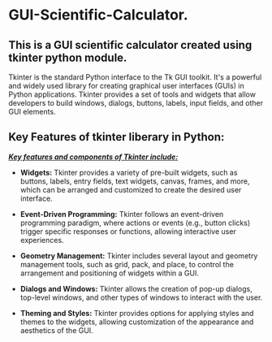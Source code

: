 # GUI-Scientific-Calculator.

## This is a GUI scientific calculator created using tkinter python module.

Tkinter is the standard Python interface to the Tk GUI toolkit. It's a powerful and widely used library for creating graphical user interfaces (GUIs) in Python applications. Tkinter provides a set of tools and widgets that allow developers to build windows, dialogs, buttons, labels, input fields, and other GUI elements.

## Key Features of tkinter liberary in Python:
<u><b><i>Key features and components of Tkinter include:</i></b></u>
* **Widgets:** Tkinter provides a variety of pre-built widgets, such as buttons, labels, entry fields, text widgets, canvas, frames, and more, which can be arranged and customized to create the desired user interface.

* **Event-Driven Programming:** Tkinter follows an event-driven programming paradigm, where actions or events (e.g., button clicks) trigger specific responses or functions, allowing interactive user experiences.

* **Geometry Management:** Tkinter includes several layout and geometry management tools, such as grid, pack, and place, to control the arrangement and positioning of widgets within a GUI.

* **Dialogs and Windows:** Tkinter allows the creation of pop-up dialogs, top-level windows, and other types of windows to interact with the user.

* **Theming and Styles:** Tkinter provides options for applying styles and themes to the widgets, allowing customization of the appearance and aesthetics of the GUI.